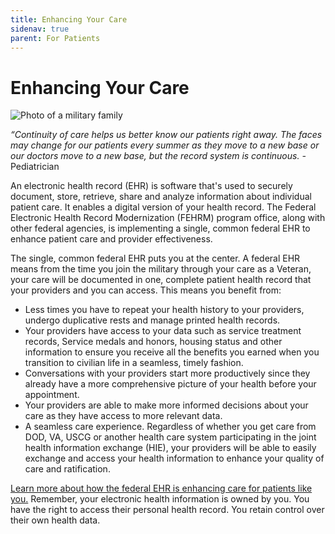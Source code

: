 ```yaml
---
title: Enhancing Your Care
sidenav: true
parent: For Patients
---
```

# Enhancing Your Care

![Photo of a military family](images/1000w_q95-2-.jpg "Military Family")

*“Continuity of care helps us better know our patients right away. The faces may change for our patients every summer as they move to a new base or our doctors move to a new base, but the record system is continuous. -* Pediatrician

An electronic health record (EHR) is software that's used to securely document, store, retrieve, share and analyze information about individual patient care.[](#_ftn1) It enables a digital version of your health record. The Federal Electronic Health Record Modernization (FEHRM) program office, along with other federal agencies, is implementing a single, common federal EHR to enhance patient care and provider effectiveness.

The single, common federal EHR puts you at the center. A federal EHR means from the time you join the military through your care as a Veteran, your care will be documented in one, complete patient health record that your providers and you can access. This means you benefit from:

* Less times you have to repeat your health history to your providers, undergo duplicative rests and manage printed health records.
* Your providers have access to your data such as service treatment records, Service medals and honors, housing status and other information to ensure you receive all the benefits you earned when you transition to civilian life in a seamless, timely fashion.
* Conversations with your providers start more productively since they already have a more comprehensive picture of your health before your appointment.
* Your providers are able to make more informed decisions about your care as they have access to more relevant data.
* A seamless care experience. Regardless of whether you get care from DOD, VA, USCG or another health care system participating in the joint health information exchange (HIE), your providers will be able to easily exchange and access your health information to enhance your quality of care and ratification. 

[Learn more about how the federal EHR is enhancing care for patients like you.](<>) Remember, your electronic health information is owned by you. You have the right to access their personal health record. You retain control over their own health data.